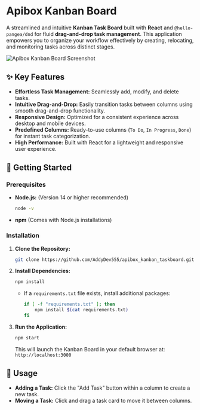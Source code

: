 # **Apibox Kanban Board**

A streamlined and intuitive **Kanban Task Board** built with **React** and `@hello-pangea/dnd` for fluid **drag-and-drop task management**. This application empowers you to organize your workflow effectively by creating, relocating, and monitoring tasks across distinct stages.

![Apibox Kanban Board Screenshot]("/web.png")

## ✨ **Key Features**

* **Effortless Task Management:** Seamlessly add, modify, and delete tasks.
* **Intuitive Drag-and-Drop:** Easily transition tasks between columns using smooth drag-and-drop functionality.
* **Responsive Design:** Optimized for a consistent experience across desktop and mobile devices.
* **Predefined Columns:** Ready-to-use columns (`To Do`, `In Progress`, `Done`) for instant task categorization.
* **High Performance:** Built with React for a lightweight and responsive user experience.

## 🚀 **Getting Started**

### **Prerequisites**

* **Node.js:** (Version 14 or higher recommended)
    ```bash
    node -v
    ```
* **npm** (Comes with Node.js installations)

### **Installation**

1.  **Clone the Repository:**
    ```bash
    git clone https://github.com/AddyDev555/apibox_kanban_taskboard.git
    ```

2.  **Install Dependencies:**
    ```bash
    npm install
    ```
    * If a `requirements.txt` file exists, install additional packages:
        ```bash
        if [ -f "requirements.txt" ]; then
            npm install $(cat requirements.txt)
        fi
        ```

3.  **Run the Application:**
    ```bash
    npm start
    ```
    This will launch the Kanban Board in your default browser at:
    `http://localhost:3000`

## 📝 **Usage**

* **Adding a Task:** Click the "Add Task" button within a column to create a new task.
* **Moving a Task:** Click and drag a task card to move it between columns.



